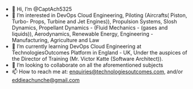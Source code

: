 - 👋 Hi, I’m @CaptAch5325
- 👀 I’m interested in DevOps Cloud Engineering, Piloting (Aircrafts( Piston, Turbo- Props, Turbine and Jet Engines)), Propulsion Systems, Slosh Dynamics, Propellant Dynamics - (Fluid Mechanics - (gases and liquids)), Aerodynamics, Renewable Energy, Engineering - Manufacturing, Agriculture and Law
- 🌱 I’m currently learning DevOps Cloud Engineering at TechnologiesOutcomes Platform in England - UK, Under the auspices of the Director of Training (Mr. Victor Katte (Software Architect)).
- 💞️ I’m looking to collaborate on all the aforementioned subjects 
- 📫 How to reach me at: enquiries@technologiesoutcomes.com, and/or eddieachunche@gmail.com 

<!---
CaptAch5325/CaptAch5325 is a ✨ special ✨ repository because its `README.md` (this file) appears on your GitHub profile.
You can click the Preview link to take a look at your changes.
--->
